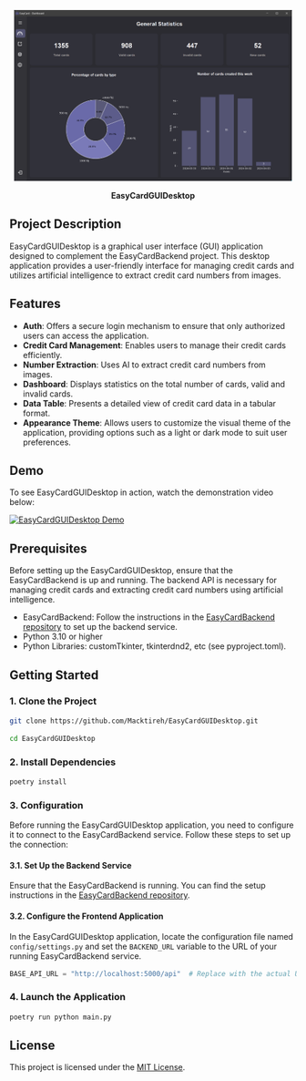 <p align="center">
  <img src="./assets/demo/Screenshot1.png" alt="Logo" height=300>
</p>

<p align="center">
    <strong align="center">EasyCardGUIDesktop</strong>
</p>

## Project Description

EasyCardGUIDesktop is a graphical user interface (GUI) application designed to complement the EasyCardBackend project. This desktop application provides a user-friendly interface for managing credit cards and utilizes artificial intelligence to extract credit card numbers from images.

## Features

- **Auth**: Offers a secure login mechanism to ensure that only authorized users can access the application.
- **Credit Card Management**: Enables users to manage their credit cards efficiently.
- **Number Extraction**: Uses AI to extract credit card numbers from images.
- **Dashboard**: Displays statistics on the total number of cards, valid and invalid cards.
- **Data Table**: Presents a detailed view of credit card data in a tabular format.
- **Appearance Theme**: Allows users to customize the visual theme of the application, providing options such as a light or dark mode to suit user preferences.

## Demo

To see EasyCardGUIDesktop in action, watch the demonstration video below:

[![EasyCardGUIDesktop Demo](./assets/demo/Demo-EasyCardGUIDesktop.gif)](./assets/demo/Demo-EasyCardGUIDesktop.gif)


## Prerequisites

Before setting up the EasyCardGUIDesktop, ensure that the EasyCardBackend is up and running. The backend API is necessary for managing credit cards and extracting credit card numbers using artificial intelligence.

- EasyCardBackend: Follow the instructions in the [EasyCardBackend repository](https://github.com/Macktireh/EasyCardBackend.git) to set up the backend service.
- Python 3.10 or higher
- Python Libraries: customTkinter, tkinterdnd2, etc (see pyproject.toml).

## Getting Started

### 1. Clone the Project

```bash
git clone https://github.com/Macktireh/EasyCardGUIDesktop.git
```

```bash
cd EasyCardGUIDesktop
```

### 2. Install Dependencies

```bash
poetry install
```

### 3. Configuration

Before running the EasyCardGUIDesktop application, you need to configure it to connect to the EasyCardBackend service. Follow these steps to set up the connection:

#### 3.1. Set Up the Backend Service

Ensure that the EasyCardBackend is running. You can find the setup instructions in the [EasyCardBackend repository](https://github.com/Macktireh/EasyCardBackend.git).

#### 3.2. Configure the Frontend Application

In the EasyCardGUIDesktop application, locate the configuration file named `config/settings.py` and set the `BACKEND_URL` variable to the URL of your running EasyCardBackend service.

```python
BASE_API_URL = "http://localhost:5000/api"  # Replace with the actual URL of your backend
```

### 4. Launch the Application

```bash
poetry run python main.py
```

## License

This project is licensed under the [MIT License](LICENSE).

